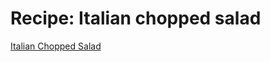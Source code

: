 # Recipe: Italian chopped salad

[Italian Chopped Salad](https://www.bonappetit.com/recipe/italian-chopped-salad)
